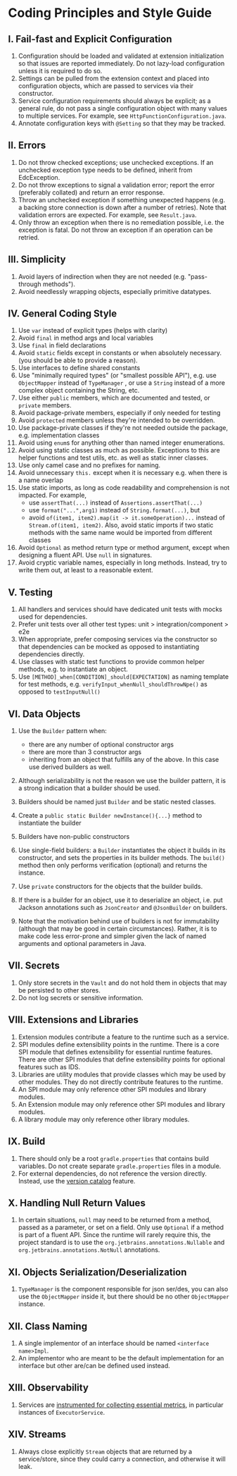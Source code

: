 # Coding Principles and Style Guide

## I. Fail-fast and Explicit Configuration

1. Configuration should be loaded and validated at extension initialization so that issues are reported immediately. Do
   not lazy-load configuration unless it is required to do so.
2. Settings can be pulled from the extension context and placed into configuration objects, which are passed to services
   via their constructor.
3. Service configuration requirements should always be explicit; as a general rule, do not pass a single configuration
   object with many values to multiple services.
   For example, see `HttpFunctionConfiguration.java`.
4. Annotate configuration keys with `@Setting` so that they may be tracked.

## II. Errors

1. Do not throw checked exceptions; use unchecked exceptions. If an unchecked exception type needs to be defined,
   inherit from EdcException.
2. Do not throw exceptions to signal a validation error; report the error (preferably collated) and return an error
   response.
3. Throw an unchecked exception if something unexpected happens (e.g. a backing store connection is down after a number
   of retries). Note that validation errors are expected.
   For example, see `Result.java`.
4. Only throw an exception when there is no remediation possible, i.e. the exception is fatal. Do not throw an exception
   if an operation can be retried.

## III. Simplicity

1. Avoid layers of indirection when they are not needed (e.g. "pass-through methods").
2. Avoid needlessly wrapping objects, especially primitive datatypes.

## IV. General Coding Style

1. Use `var` instead of explicit types (helps with clarity)
2. Avoid `final` in method args and local variables
3. Use `final` in field declarations
4. Avoid `static` fields except in constants or when absolutely necessary. (you should be able to provide a reason).
5. Use interfaces to define shared constants
6. Use "minimally required types" (or "smallest possible API"), e.g. use `ObjectMapper` instead of `TypeManager`
   , or use a `String` instead of a more complex object containing the String, etc.
7. Use either `public` members, which are documented and tested, or `private` members.
8. Avoid package-private members, especially if only needed for testing
9. Avoid `protected` members unless they're intended to be overridden.
10. Use package-private classes if they're not needed outside the package, e.g. implementation classes
11. Avoid using `enum`s for anything other than named integer enumerations.
12. Avoid using static classes as much as possible. Exceptions to this are helper functions and test utils, etc. as well
    as static inner classes.
13. Use only camel case and no prefixes for naming.
14. Avoid unnecessary `this.` except when it is necessary e.g. when there is a name overlap
15. Use static imports, as long as code readability and comprehension is not impacted. For example,
    - use `assertThat(...)` instead of `Assertions.assertThat(...)`
    - use `format("...",arg1)` instead of `String.format(...)`, but
    - avoid `of(item1, item2).map(it -> it.someOperation)...` instead of `Stream.of(item1, item2)`.
      Also, avoid static imports if two static methods with the same name would be imported from different classes
16. Avoid `Optional` as method return type or method argument, except when designing a fluent API. Use `null` in
    signatures.
17. Avoid cryptic variable names, especially in long methods. Instead, try to write them out, at least to a reasonable
    extent.

## V. Testing

1. All handlers and services should have dedicated unit tests with mocks used for dependencies.
2. Prefer unit tests over all other test types: unit > integration/component > e2e
3. When appropriate, prefer composing services via the constructor so that dependencies can be mocked as opposed to
   instantiating dependencies directly.
4. Use classes with static test functions to provide common helper methods, e.g. to instantiate an object.
5. Use `[METHOD]_when[CONDITION]_should[EXPECTATION]` as naming template for test methods,
   e.g. `verifyInput_whenNull_shouldThrowNpe()` as opposed to `testInputNull()`

## VI. Data Objects

1. Use the `Builder` pattern when:
    - there are any number of optional constructor args
    - there are more than 3 constructor args
    - inheriting from an object that fulfills any of the above. In this case use derived builders as well.

2. Although serializability is not the reason we use the builder pattern, it is a strong indication that a builder
   should be used.
2. Builders should be named just `Builder` and be static nested classes.
3. Create a `public static Builder newInstance(){...}` method to instantiate the builder
4. Builders have non-public constructors
5. Use single-field builders: a `Builder` instantiates the object it builds in its constructor, and sets the properties
   in its builder methods. The `build()` method then only performs verification (optional) and returns the instance.
6. Use `private` constructors for the objects that the builder builds.
7. If there is a builder for an object, use it to deserialize an object, i.e. put Jackson annotations such
   as `JsonCreator` and `@JsonBuilder` on builders.
8. Note that the motivation behind use of builders is not for immutability (although that may be good in certain
   circumstances). Rather, it is to make code less error-prone and
   simpler given the lack of named arguments and optional parameters in Java.

## VII. Secrets

1. Only store secrets in the `Vault` and do not hold them in objects that may be persisted to other stores.
2. Do not log secrets or sensitive information.

## VIII. Extensions and Libraries

1. Extension modules contribute a feature to the runtime such as a service.
2. SPI modules define extensibility points in the runtime. There is a core SPI module that defines extensibility for
   essential runtime features. There are other SPI modules that
   define extensibility points for optional features such as IDS.
3. Libraries are utility modules that provide classes which may be used by other modules. They do not directly
   contribute features to the runtime.
4. An SPI module may only reference other SPI modules and library modules.
5. An Extension module may only reference other SPI modules and library modules.
6. A library module may only reference other library modules.

## IX. Build

1. There should only be a root `gradle.properties` that contains build variables. Do not create separate
   `gradle.properties` files in a module.
2. For external dependencies, do not reference the version directly. Instead, use
   the [version catalog](../version-catalogs.md) feature.

## X. Handling Null Return Values

1. In certain situations, `null` may need to be returned from a method, passed as a parameter, or set on a field. Only
   use `Optional` if a method is part of a fluent API.
   Since the runtime will rarely require this, the project standard is to use the `org.jetbrains.annotations.Nullable`
   and `org.jetbrains.annotations.NotNull` annotations.

## XI. Objects Serialization/Deserialization

1. `TypeManager` is the component responsible for json ser/des, you can also use the `ObjectMapper` inside it, but there
   should be no other `ObjectMapper` instance.

## XII. Class Naming

1. A single implementor of an interface should be named `<interface name>Impl`.
2. An implementor who are meant to be the default implementation for an interface but other are/can be defined used
   instead.

## XIII. Observability

1. Services are [instrumented for collecting essential metrics](../metrics.md), in particular instances
   of `ExecutorService`.

## XIV. Streams

1. Always close explicitly `Stream` objects that are returned by a service/store, since they could carry a connection,
   and otherwise it will leak.
